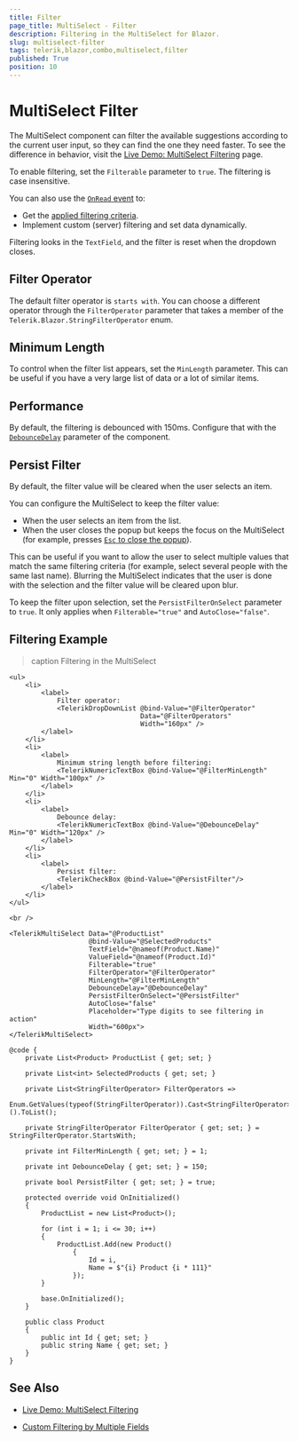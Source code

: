 ```yaml
---
title: Filter
page_title: MultiSelect - Filter
description: Filtering in the MultiSelect for Blazor.
slug: multiselect-filter
tags: telerik,blazor,combo,multiselect,filter
published: True
position: 10
---
```


# MultiSelect Filter

The MultiSelect component can filter the available suggestions according to the current user input, so they can find the one they need faster. To see the difference in behavior, visit the [Live Demo: MultiSelect Filtering](https://demos.telerik.com/blazor-ui/multiselect/filtering) page.

To enable filtering, set the `Filterable` parameter to `true`. The filtering is case insensitive.

You can also use the [`OnRead` event](slug://multiselect-events#onread) to:
* Get the [applied filtering criteria](slug://common-features-descriptors#through-the-onread-event).
* Implement custom (server) filtering and set data dynamically.

Filtering looks in the `TextField`, and the filter is reset when the dropdown closes.

## Filter Operator

The default filter operator is `starts with`. You can choose a different operator through the `FilterOperator` parameter that takes a member of the `Telerik.Blazor.StringFilterOperator` enum.

## Minimum Length

To control when the filter list appears, set the `MinLength` parameter. This can be useful if you have a very large list of data or a lot of similar items.

## Performance

By default, the filtering is debounced with 150ms. Configure that with the [`DebounceDelay`](slug://multiselect-overview#parameters) parameter of the component.

## Persist Filter

By default, the filter value will be cleared when the user selects an item.

You can configure the MultiSelect to keep the filter value:

* When the user selects an item from the list.
* When the user closes the popup but keeps the focus on the MultiSelect (for example, presses [`Esc` to close the popup](https://demos.telerik.com/blazor-ui/multiselect/keyboard-navigation)).

This can be useful if you want to allow the user to select multiple values that match the same filtering criteria (for example, select several people with the same last name). Blurring the MultiSelect indicates that the user is done with the selection and the filter value will be cleared upon blur.

To keep the filter upon selection, set the `PersistFilterOnSelect` parameter to `true`. It only applies when `Filterable="true"` and `AutoClose="false"`.

## Filtering Example

>caption Filtering in the MultiSelect

````RAZOR
<ul>
    <li>
        <label>
            Filter operator:
            <TelerikDropDownList @bind-Value="@FilterOperator"
                                 Data="@FilterOperators"
                                 Width="160px" />
        </label>
    </li>
    <li>
        <label>
            Minimum string length before filtering:
            <TelerikNumericTextBox @bind-Value="@FilterMinLength" Min="0" Width="100px" />
        </label>
    </li>
    <li>
        <label>
            Debounce delay:
            <TelerikNumericTextBox @bind-Value="@DebounceDelay" Min="0" Width="120px" />
        </label>
    </li>
    <li>
        <label>
            Persist filter:
            <TelerikCheckBox @bind-Value="@PersistFilter"/>
        </label>
    </li>
</ul>

<br />

<TelerikMultiSelect Data="@ProductList"
                    @bind-Value="@SelectedProducts"
                    TextField="@nameof(Product.Name)"
                    ValueField="@nameof(Product.Id)"
                    Filterable="true"
                    FilterOperator="@FilterOperator"
                    MinLength="@FilterMinLength"
                    DebounceDelay="@DebounceDelay"
                    PersistFilterOnSelect="@PersistFilter"
                    AutoClose="false"
                    Placeholder="Type digits to see filtering in action"
                    Width="600px">
</TelerikMultiSelect>

@code {
    private List<Product> ProductList { get; set; }

    private List<int> SelectedProducts { get; set; }

    private List<StringFilterOperator> FilterOperators =>
        Enum.GetValues(typeof(StringFilterOperator)).Cast<StringFilterOperator>().ToList();

    private StringFilterOperator FilterOperator { get; set; } = StringFilterOperator.StartsWith;

    private int FilterMinLength { get; set; } = 1;

    private int DebounceDelay { get; set; } = 150;

    private bool PersistFilter { get; set; } = true;

    protected override void OnInitialized()
    {
        ProductList = new List<Product>();

        for (int i = 1; i <= 30; i++)
        {
            ProductList.Add(new Product()
                {
                    Id = i,
                    Name = $"{i} Product {i * 111}"
                });
        }

        base.OnInitialized();
    }

    public class Product
    {
        public int Id { get; set; }
        public string Name { get; set; }
    }
}
````

## See Also

* [Live Demo: MultiSelect Filtering](https://demos.telerik.com/blazor-ui/multiselect/filtering)

* [Custom Filtering by Multiple Fields](slug://dropdowns-kb-search-in-multiple-fields)

